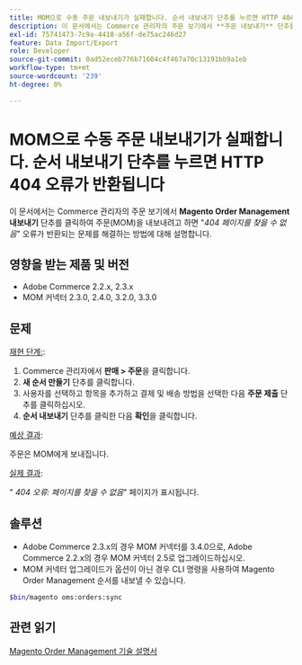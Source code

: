 ```yaml
---
title: MOM으로 수동 주문 내보내기가 실패합니다. 순서 내보내기 단추를 누르면 HTTP 404 오류가 반환됩니다
description: 이 문서에서는 Commerce 관리자의 주문 보기에서 **주문 내보내기** 단추를 클릭하여 주문 Magento Order Management(MOM)을 내보내려고 하면 "*404 페이지를 찾을 수 없음*" 오류가 반환되는 문제를 해결하는 방법에 대해 설명합니다.
exl-id: 75741473-7c9a-4418-a56f-de75ac246d27
feature: Data Import/Export
role: Developer
source-git-commit: 0ad52eceb776b71604c4f467a70c13191bb9a1eb
workflow-type: tm+mt
source-wordcount: '239'
ht-degree: 0%

---
```


# MOM으로 수동 주문 내보내기가 실패합니다. 순서 내보내기 단추를 누르면 HTTP 404 오류가 반환됩니다

이 문서에서는 Commerce 관리자의 주문 보기에서 **Magento Order Management 내보내기** 단추를 클릭하여 주문(MOM)을 내보내려고 하면 &quot;*404 페이지를 찾을 수 없음*&quot; 오류가 반환되는 문제를 해결하는 방법에 대해 설명합니다.

## 영향을 받는 제품 및 버전

* Adobe Commerce 2.2.x, 2.3.x
* MOM 커넥터 2.3.0, 2.4.0, 3.2.0, 3.3.0

## 문제

<u>재현 단계:</u>:

1. Commerce 관리자에서 **판매 > 주문**&#x200B;을 클릭합니다.
1. **새 순서 만들기** 단추를 클릭합니다.
1. 사용자를 선택하고 항목을 추가하고 결제 및 배송 방법을 선택한 다음 **주문 제출** 단추를 클릭하십시오.
1. **순서 내보내기** 단추를 클릭한 다음 **확인**&#x200B;을 클릭합니다.

<u>예상 결과</u>:

주문은 MOM에게 보내집니다.

<u>실제 결과</u>:

&quot; *404 오류: 페이지를 찾을 수 없음*&quot; 페이지가 표시됩니다.

## 솔루션

* Adobe Commerce 2.3.x의 경우 MOM 커넥터를 3.4.0으로, Adobe Commerce 2.2.x의 경우 MOM 커넥터 2.5로 업그레이드하십시오.
* MOM 커넥터 업그레이드가 옵션이 아닌 경우 CLI 명령을 사용하여 Magento Order Management 순서를 내보낼 수 있습니다.

```bash
$bin/magento oms:orders:sync
```

## 관련 읽기

[Magento Order Management 기술 설명서](https://omsdocs.magento.com/en/)
